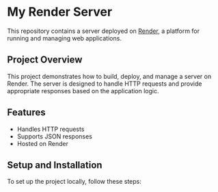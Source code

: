 # My Render Server

This repository contains a server deployed on [Render](https://render.com/), a platform for running and managing web applications.

## Project Overview

This project demonstrates how to build, deploy, and manage a server on Render. The server is designed to handle HTTP requests and provide appropriate responses based on the application logic.

## Features

- Handles HTTP requests
- Supports JSON responses
- Hosted on Render

## Setup and Installation

To set up the project locally, follow these steps:
